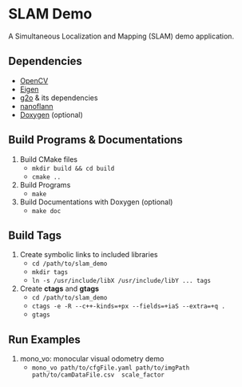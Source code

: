 # SLAM Demo

A Simultaneous Localization and Mapping (SLAM) demo application.

## Dependencies
- [OpenCV](https://opencv.org/)
- [Eigen](http://eigen.tuxfamily.org)
- [g2o](https://github.com/RainerKuemmerle/g2o) & its dependencies
- [nanoflann](https://github.com/jlblancoc/nanoflann)
- [Doxygen](http://www.doxygen.nl/) (optional)

## Build Programs & Documentations
1. Build CMake files
   - `mkdir build && cd build`
   - `cmake ..`
2. Build Programs
   - `make`
3. Build Documentations with Doxygen (optional)
   - `make doc`

## Build Tags
1. Create symbolic links to included libraries
   - `cd /path/to/slam_demo`
   - `mkdir tags`
   - `ln -s /usr/include/libX /usr/include/libY ... tags`
2. Create **ctags** and **gtags**
   - `cd /path/to/slam_demo`
   - `ctags -e -R --c++-kinds=+px --fields=+iaS --extra=+q .`
   - `gtags`

## Run Examples
1. mono_vo: monocular visual odometry demo
   - `mono_vo path/to/cfgFile.yaml path/to/imgPath path/to/camDataFile.csv 
      scale_factor`
